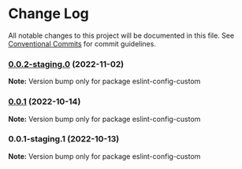 # Change Log

All notable changes to this project will be documented in this file.
See [Conventional Commits](https://conventionalcommits.org) for commit guidelines.

### [0.0.2-staging.0](https://github.com/clerkinc/clerk_docker/compare/eslint-config-custom@0.0.1...eslint-config-custom@0.0.2-staging.0) (2022-11-02)

**Note:** Version bump only for package eslint-config-custom

### [0.0.1](https://github.com/clerkinc/clerk_docker/compare/eslint-config-custom@0.0.1-staging.1...eslint-config-custom@0.0.1) (2022-10-14)

**Note:** Version bump only for package eslint-config-custom

### 0.0.1-staging.1 (2022-10-13)

**Note:** Version bump only for package eslint-config-custom
